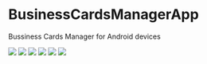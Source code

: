 # BusinessCardsManagerApp
Bussiness Cards Manager for Android devices


<img src=https://github.com/marekbodziony/BusinessCardsManagerApp/blob/master/screens/BusinessCardManager_main_screen.png>
<img src=https://github.com/marekbodziony/BusinessCardsManagerApp/blob/master/screens/BusinessCardManager_list_screen1.png>
<img src=https://github.com/marekbodziony/BusinessCardsManagerApp/blob/master/screens/BusinessCardManager_edit_card.png>
<img src=https://github.com/marekbodziony/BusinessCardsManagerApp/blob/master/screens/BusinessCardManager_show_card.png>
<img src=https://github.com/marekbodziony/BusinessCardsManagerApp/blob/master/screens/BusinessCardManager_list_screen2.png>
<img src=https://github.com/marekbodziony/BusinessCardsManagerApp/blob/master/screens/BusinessCardManager_list_screen3.png>
